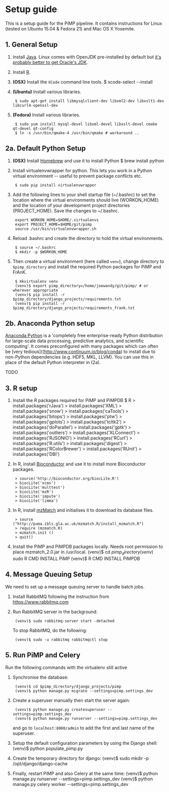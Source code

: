 # Setup guide

This is a setup guide for the PiMP pipeline. It contains instructions for Linux (tested on Ubuntu 15.04 & Fedora 21) and Mac OS X Yosemite. 

## 1. General Setup

1. Install [Java](https://java.com/en/). Linux comes with OpenJDK pre-installed by default but [it's probably better to get Oracle's JDK](http://askubuntu.com/questions/521145/how-to-install-oracle-java-on-ubuntu-14-04).

2. Install [R](https://www.r-project.org/).

3. **(OSX)** Install the `XCode` command line tools.
        $ xcode-select --install

4. **(Ubuntu)** Install various libraries.

        $ sudo apt-get install libmysqlclient-dev libxml2-dev libxslt1-dev libcurl4-openssl-dev

5. **(Fedora)** Install various libraries.

        $ sudo yum install mysql-devel libxml-devel libxslt-devel cmake qt-devel qt-config
        $ ln -s /usr/bin/qmake-4 /usr/bin/qmake # workaround ..

## 2a. Default Python Setup

1. **(OSX)** Install [Homebrew](http://brew.sh/) and use it to install Python
        $ brew install python

2. Install virtualenvwrapper for python. This lets you work in a Python virtual environment -- useful to prevent package conflicts etc. 

        $ sudo pip install virtualenvwrapper

3. Add the following lines to your shell startup file (~/.bashrc) to set the location where the virtual environments should live (WORKON_HOME) and the location of your development project directories (PROJECT_HOME). Save the changes to ~/.bashrc.

        export WORKON_HOME=$HOME/.virtualenvs
        export PROJECT_HOME=$HOME/git/pimp
        source /usr/bin/virtualenvwrapper.sh

4. Reload .bashrc and create the directory to hold the virtual environments.
    
        $ source ~/.bashrc
        $ mkdir -p $WORKON_HOME

5. Then create a virtual environment (here called `venv`), change directory to `$pimp_directory` and install the required Python packages for PiMP and FrAnK.

        $ mkvirtualenv venv
        (venv)$ export pimp_directory=/home/joewandy/git/pimp/ # or wherever appropriate
        (venv)$ pip install -r $pimp_directory/django_projects/requirements.txt
        (venv)$ pip install -r $pimp_directory/django_projects/requirements_frank.txt

## 2b. Anaconda Python setup

[Anaconda Python](https://store.continuum.io/cshop/anaconda/) is a 'completely free enterprise-ready Python distribution for large-scale data processing, predictive analytics, and scientific computing'. It comes preconfigured with many packages which can often be [very tedious]((http://www.continuum.io/blog/conda) to install due to non-Python dependencies (e.g. HDF5, MKL, LLVM). You can use this in place of the default Python interpreter in (2a).

TODO

## 3. R setup

1. Install the R packages required for PiMP and PiMPDB
        $ R
        > install.packages('rJava')
        > install.packages('XML')
        > install.packages('snow')
        > install.packages('caTools')
        > install.packages('bitops')
        > install.packages('ptw')
        > install.packages('gplots')
        > install.packages('tcltk2')
        > install.packages('doParallel')
        > install.packages('gptk')
        > install.packages('outliers')
        > install.packages('XLConnect')
        > install.packages('RJSONIO')
        > install.packages('RCurl')
        > install.packages('R.utils')
        > install.packages('digest')
        > install.packages('RColorBrewer')
        > install.packages('RUnit')
        > install.packages('DBI')

2. In R, install [Bioconductor](https://www.bioconductor.org/install/) and use it to install more Bioconductor packages.

        > source('http://bioconductor.org/biocLite.R')
        > biocLite('xcms')
        > biocLite('multtest')
        > biocLite('mzR')
        > biocLite('impute')
        > biocLite('limma')

4. In R, install [mzMatch](http://mzmatch.sourceforge.net/installation.php) and initialises it to download its database files.

        > source ("http://puma.ibls.gla.ac.uk/mzmatch.R/install_mzmatch.R")
        > require (mzmatch.R)
        > mzmatch.init ()
        > quit()

5. Install the PiMP and PiMPDB packages locally. Needs root permission to place mzmatch_2.0.jar in /usr/local.
        (venv)$ cd $pimp_directory 
        (venv)$ sudo R CMD INSTALL PiMP 
        (venv)$ R CMD INSTALL PiMPDB 

## 4. Message Queuing Setup

We need to set up a message queuing server to handle batch jobs. 

1. Install RabbitMQ following the instruction from https://www.rabbitmq.com

2. Run RabbitMQ server in the background:

        (venv)$ sudo rabbitmq-server start -detached
        
   To stop RabbitMQ, do the following:
   
        (venv)$ sudo -u rabbitmq rabbitmqctl stop

## 5. Run PiMP and Celery

Run the following commands with the virtualenv still active

1. Synchronise the database:

        (venv)$ cd $pimp_directory/django_projects/pimp
        (venv)$ python manage.py migrate --settings=pimp.settings_dev

2. Create a superuser manually then start the server again:

        (venv)$ python manage.py createsuperuser --settings=pimp.settings_dev
        (venv)$ python manage.py runserver --settings=pimp.settings_dev

	and go to `localhost:8000/admin` to add the first and last name of the superuser.

3. Setup the default configuration parameters by using the Django shell:
        (venv)$ python populate_pimp.py

4. Create the temporary directory for django:
        (venv)$ sudo mkdir -p /opt/django/django-cache
	
4. Finally, restart PiMP and also Celery at the same time:
        (venv)$ python manage.py runserver --settings=pimp.settings_dev
        (venv)$ python manage.py celery worker --settings=pimp.settings_dev
